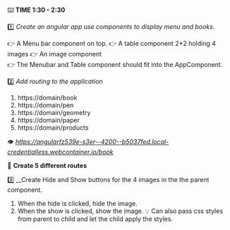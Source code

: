 :keyboard: **TIME  1:30 - 2:30**  



:one: _Create an angular app use components to display menu and books._

:point_right: A Menu bar component on top.
:point_right: A table component 2*2 holding 4 images
:point_right: An image component  
:point_right: The Menubar and Table component should fit into the AppComponent.  


:two: _Add routing to the application_  
1. https://domain/book
2. https://domain/pen
3. https://domain/geometry
4. https://domain/paper
5. https://domain/products

:eye: *https://angularfz539e-s3er--4200--b5037fed.local-credentialless.webcontainer.io/book*  

:key: **Create 5 different routes**  

:three: __Create Hide and Show buttons for the 4 images in the the parent component.
1. When the hide is clicked, hide the image.
2. When the show is clicked, show the image.
:bulb: Can also pass css styles from parent to child and let the child apply the styles.  
